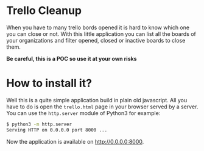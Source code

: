 # Trello Cleanup

When you have to many trello bords opened it is hard to know which one you can close or not.
With this little application you can list all the boards of your organizations and filter
opened, closed or inactive boards to close them.

**Be careful, this is a POC so use it at your own risks**

# How to install it?

Well this is a quite simple application build in plain old javascript. All you have to
do is open the ```trello.html``` page in your browser served by a server. You can use
the ```http.server``` module of Python3 for example:

```bash
$ python3 -m http.server
Serving HTTP on 0.0.0.0 port 8000 ...
```

Now the application is available on http://0.0.0.0:8000.
